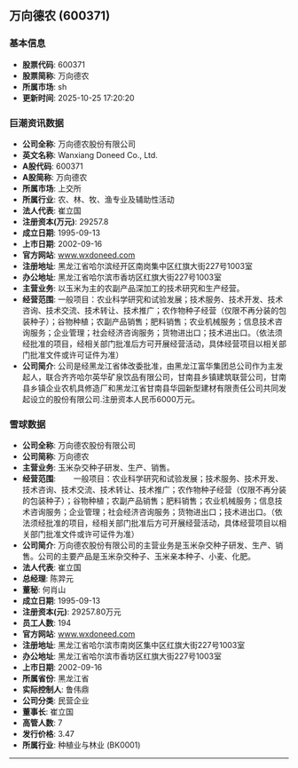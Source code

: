 ## 万向德农 (600371)

### 基本信息

- **股票代码**: 600371
- **股票简称**: 万向德农
- **所属市场**: sh
- **更新时间**: 2025-10-25 17:20:20

### 巨潮资讯数据

- **公司全称**: 万向德农股份有限公司
- **英文名称**: Wanxiang Doneed Co., Ltd.
- **A股代码**: 600371
- **A股简称**: 万向德农
- **所属市场**: 上交所
- **所属行业**: 农、林、牧、渔专业及辅助性活动
- **法人代表**: 崔立国
- **注册资本(万元)**: 29257.8
- **成立日期**: 1995-09-13
- **上市日期**: 2002-09-16
- **官方网站**: www.wxdoneed.com
- **注册地址**: 黑龙江省哈尔滨经开区南岗集中区红旗大街227号1003室
- **办公地址**: 黑龙江省哈尔滨市香坊区红旗大街227号1003室
- **主营业务**: 以玉米为主的农副产品深加工的技术研究和生产经营。
- **经营范围**: 一般项目：农业科学研究和试验发展；技术服务、技术开发、技术咨询、技术交流、技术转让、技术推广；农作物种子经营（仅限不再分装的包装种子）；谷物种植；农副产品销售；肥料销售；农业机械服务；信息技术咨询服务；企业管理；社会经济咨询服务；货物进出口；技术进出口。（依法须经批准的项目，经相关部门批准后方可开展经营活动，具体经营项目以相关部门批准文件或许可证件为准）
- **公司简介**: 公司是经黑龙江省体改委批准，由黑龙江富华集团总公司作为主发起人，联合齐齐哈尔英华矿泉饮品有限公司，甘南县乡镇建筑联营公司，甘南县乡镇企业农机具修造厂和黑龙江省甘南县华园新型建材有限责任公司共同发起设立的股份有限公司.注册资本人民币6000万元。

### 雪球数据

- **公司全称**: 万向德农股份有限公司
- **公司简称**: 万向德农
- **主营业务**: 玉米杂交种子研发、生产、销售。
- **经营范围**: 　　一般项目：农业科学研究和试验发展；技术服务、技术开发、技术咨询、技术交流、技术转让、技术推广；农作物种子经营（仅限不再分装的包装种子）；谷物种植；农副产品销售；肥料销售；农业机械服务；信息技术咨询服务；企业管理；社会经济咨询服务；货物进出口；技术进出口。（依法须经批准的项目，经相关部门批准后方可开展经营活动，具体经营项目以相关部门批准文件或许可证件为准）
- **公司简介**: 万向德农股份有限公司的主营业务是玉米杂交种子研发、生产、销售。公司的主要产品是玉米杂交种子、玉米亲本种子、小麦、化肥。
- **法人代表**: 崔立国
- **总经理**: 陈羿元
- **董秘**: 何肖山
- **成立日期**: 1995-09-13
- **注册资本(元)**: 29257.80万元
- **员工人数**: 194
- **官方网站**: www.wxdoneed.com
- **注册地址**: 黑龙江省哈尔滨市南岗区集中区红旗大街227号1003室
- **办公地址**: 黑龙江省哈尔滨市香坊区红旗大街227号1003室
- **上市日期**: 2002-09-16
- **所属省份**: 黑龙江省
- **实际控制人**: 鲁伟鼎
- **公司分类**: 民营企业
- **董事长**: 崔立国
- **高管人数**: 7
- **发行价格**: 3.47
- **所属行业**: 种植业与林业 (BK0001)

---